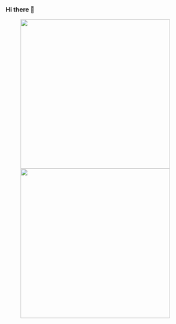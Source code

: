 ### Hi there 👋

<figure class="third">
  <a href="https://github.com/Mr-LiuDC">
    <img align="left" width="400" src="https://github-readme-stats.vercel.app/api?username=Mr-LiuDC&count_private=true&show_icons=true&line_height=30" />
  </a>
  <a href="https://github.com/Mr-LiuDC">
    <img width="400" src="https://github-readme-stats.vercel.app/api/top-langs/?username=Mr-LiuDC&layout=compact&card_width=322" />
  </a>
</figure>

<!--

**Mr-LiuDC/Mr-LiuDC** is a ✨ _special_ ✨ repository because its `README.md` (this file) appears on your GitHub profile.

Here are some ideas to get you started:

- 🔭 I’m currently working on ...
- 🌱 I’m currently learning ...
- 👯 I’m looking to collaborate on ...
- 🤔 I’m looking for help with ...
- 💬 Ask me about ...
- 📫 How to reach me: ...
- 😄 Pronouns: ...
- ⚡ Fun fact: ...
- 🌱 [github-readme-stats](https://github.com/anuraghazra/github-readme-stats)
- 🐍 [Platane](https://github.com/Platane/Platane)
- 😄 [Emoji](https://github.com/ikatyang/emoji-cheat-sheet)
- 📊 https://www.techug.com/post/github-bigquery-query-result.html

-->
